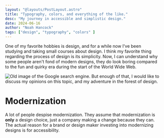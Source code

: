 ```yaml
---
layout: "@layouts/PostLayout.astro"
title: "Typography, colors, and everything of the like."
desc: "My journey in accessible and simplistic design."
date: 2024-06-16
author: "Noah Hancock"
tags: ["design", "typography", "colors" ]
---
```

One of my favorite hobbies is design, and for a while now I've been studying and taking small courses about design. I think my favorite thing regarding the process of design is its simplicity. Now, I can understand why some people aren't fond of modern designs, they do look boring compared to the fun and quirky era during the start of the World Wide Web.

![Old image of the Google search engine.](https://hearst-images.s3.amazonaws.com/getty/article/178/98/57366657_XS.jpg)
But enough of that, I would like to discuss my opinions on this topic, and my adventure in the forest of design.

# Modernization
A lot of people despise modernization. They assume that modernization is **only** a design choice, just a company making a change because they can. The actual reason for a brand or design maker investing into modernizing designs is for accessibility.
